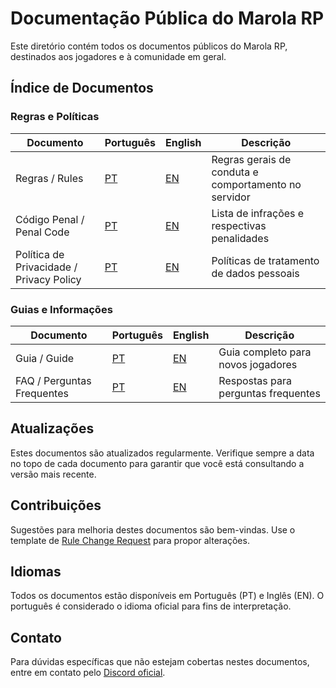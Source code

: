# Documentação Pública do Marola RP

Este diretório contém todos os documentos públicos do Marola RP, destinados aos jogadores e à comunidade em geral.

## Índice de Documentos

### Regras e Políticas

| Documento | Português | English | Descrição |
|-----------|-----------|---------|-----------|
| Regras / Rules | [PT](Rules.pt.md) | [EN](Rules.en.md) | Regras gerais de conduta e comportamento no servidor |
| Código Penal / Penal Code | [PT](PenalCode.pt.md) | [EN](PenalCode.en.md) | Lista de infrações e respectivas penalidades |
| Política de Privacidade / Privacy Policy | [PT](PrivacyPolicy.pt.md) | [EN](PrivacyPolicy.en.md) | Políticas de tratamento de dados pessoais |

### Guias e Informações

| Documento | Português | English | Descrição |
|-----------|-----------|---------|-----------|
| Guia / Guide | [PT](Guide.pt.md) | [EN](Guide.en.md) | Guia completo para novos jogadores |
| FAQ / Perguntas Frequentes | [PT](FAQ.pt.md) | [EN](FAQ.en.md) | Respostas para perguntas frequentes |

## Atualizações

Estes documentos são atualizados regularmente. Verifique sempre a data no topo de cada documento para garantir que você está consultando a versão mais recente.

## Contribuições

Sugestões para melhoria destes documentos são bem-vindas. Use o template de [Rule Change Request](.github/ISSUE_TEMPLATE/rule_change.md) para propor alterações.

## Idiomas

Todos os documentos estão disponíveis em Português (PT) e Inglês (EN). O português é considerado o idioma oficial para fins de interpretação.

## Contato

Para dúvidas específicas que não estejam cobertas nestes documentos, entre em contato pelo [Discord oficial](https://discord.gg/marola-rp).